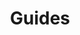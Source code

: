 ---
title: Guides
layout: section
subarticles:
  - title: 9 things you can do to create  a better Style Guide
  - title: 11 things you can do to improve your Smartling Glossary
  - title: Checking On The Status Of Your Translation Project
  - title: 'Content parsing: strings, segments, and snippets'
  - title: Everything you need to know about language selectors
  - title: "When content doesn't need to be translated"
migration-checklist:
  internal-links: false
  images: false
  FAQs: false
  related: false
  reviewed: false
---
